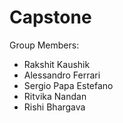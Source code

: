 # Capstone
Group Members:
- Rakshit Kaushik
- Alessandro Ferrari
- Sergio Papa Estefano
- Ritvika Nandan
- Rishi Bhargava
